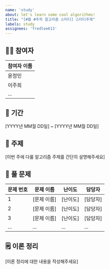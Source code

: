 ```yaml
---
name: 'study'
about: let's learn some cool algorithms!
title: "[#월 #주차 알고리즘 스터디] 스터디주제"
labels: study
assignees: 'fredlee613'
---
```


## 🙆🙆 참여자
| 참여자 이름 |
|------------|
| 윤정민  |
| 이주희  |
| ...        |

## 📆 기간
[YYYY년 MM월 DD일] ~ [YYYY년 MM월 DD일]

## 🚩 주제
[이번 주에 다룰 알고리즘 주제를 간단히 설명해주세요]

## 📑 풀 문제
| 문제 번호 | 문제 이름 | 난이도 | 담당자|
|----------------------|---------------------|-------------------|---------------------|
| 1        | [문제 이름] | [난이도] | [담당자] |
| 2        | [문제 이름] | [난이도] | [담당자] |
| 3        | [문제 이름] | [난이도] | [담당자] |
| ...       | ...      | ...    | ...      |

## 🗒️ 이론 정리
[이론 정리에 대한 내용을 작성해주세요]
